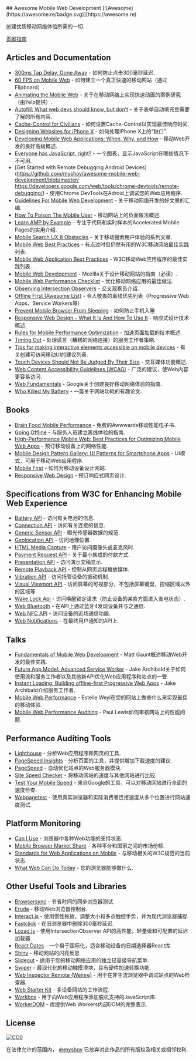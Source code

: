 <div class="github-widget" data-repo="myshov/awesome-mobile-web-development"></div>
## Awesome Mobile Web Development [![Awesome](https://awesome.re/badge.svg)](https://awesome.re)

创建优质移动网络体验所需的一切.

<a href="https://github.com/myshov/awesome-mobile-web-development/blob/master/CONTRIBUTING.md">贡献指南</a>





## Articles and Documentation

- [300ms Tap Delay, Gone Away](https://developers.google.com/web/updates/2013/12/300ms-tap-delay-gone-away) - 如何防止点击300毫秒延迟.
- [60 FPS on Mobile Web](http://engineering.flipboard.com/2015/02/mobile-web) - 如何建立一个真正快速的移动网站（通过Flipboard）.
- [Animating the Mobile Web](https://engineeringblog.yelp.com/2015/01/animating-the-mobile-web.html) - 关于在移动网络上实现快速动画的案例研究（由Yelp提供）.
- [Autofill: What web devs should know, but don’t](https://cloudfour.com/thinks/autofill-what-web-devs-should-know-but-dont/) - 关于表单自动填充您需要了解的所有内容.
- [Cache-Control for Civilians](https://csswizardry.com/2019/03/cache-control-for-civilians/) - 如何设置Cache-Control以实现最佳响应时间.
- [Designing Websites for iPhone X](https://webkit.org/blog/7929/designing-websites-for-iphone-x/) - 如何处理iPhone X上的“缺口”.
- [Developing Mobile Web Applications: When, Why, and How](https://www.toptal.com/android/developing-mobile-web-apps-when-why-and-how) - 移动Web开发的良好高级概述.
- [Everyone has JavaScript, right?](https://kryogenix.org/code/browser/everyonehasjs.html) - 一个图表，显示JavaScript在哪些情况下不可用.
- [Get Started with Remote Debugging Android Devices](https://github.com/myshov/awesome-mobile-web-development/blob/master/ https://developers.google.com/web/tools/chrome-devtools/remote-debugging/) - 使用Chrome DevTools在Adroid上调试您的Web应用程序.
- [Guidelines For Mobile Web Development](https://www.smashingmagazine.com/guidelines-for-mobile-web-development/) - 关于移动网络开发的好文章的汇编.
- [How To Poison The Mobile User](https://www.smashingmagazine.com/2016/10/how-to-poison-the-mobile-user/) - 移动网站上的负面做法概述.
- [Learn AMP by Example](https://ampbyexample.com) - 专注于代码和实时样本的Accelerated Mobile Pages的实用介绍.
- [Mobile Search UX 8 Obstacles](https://blog.algolia.com/mobile-search-ux-8-obstacles/) - 关于移动搜索用户体验的系列文章.
- [Mobile Web Best Practices](https://www.w3.org/TR/mobile-bp/) - 有点过时但仍然有用的W3C移动网站最佳实践列表.
- [Mobile Web Application Best Practices](https://www.w3.org/TR/mwabp/) -  W3C移动Web应用程序的最佳实践列表.
- [Mobile Web Development](https://developer.mozilla.org/en-US/docs/Web/Guide/Mobile) -  Mozilla关于设计移动网站的指南（必读）.
- [Mobile Web Performance Checklist](https://www.oreilly.com/ideas/mobile-web-performance-checklist) - 优化移动网络应用的最佳做法.
- [Observing Intersection Observers](https://davidwalsh.name/intersection-observers) - 交叉观察员介绍.
- [Offline First (Awesome List)](https://github.com/pazguille/offline-first) - 令人敬畏的离线优先列表（Progressive Web Apps，Service Workers等）
- [Prevent Mobile Browser From Sleeping](https://davidwalsh.name/wake-lock-shim) - 如何防止手机入睡
- [Responsive Web Design – What It Is And How To Use It](https://www.smashingmagazine.com/2011/01/guidelines-for-responsive-web-design/) - 响应式设计技术概述.
- [Rules for Mobile Performance Optimization](https://queue.acm.org/detail.cfm?id=2510122) - 加速页面加载的技术概述.
- [Timing Out](https://adactio.com/journal/15122) - 处理谎言（糟糕的网络连接）的服务工作者策略.
- [Tips for making interactive elements accessible on mobile devices](https://bitsofco.de/tips-for-making-interactive-elements-accessible-on-mobile-devices/) - 有关创建可访问移动UI的建议列表.
- [Touch Devices Should Not Be Judged By Their Size](https://css-tricks.com/touch-devices-not-judged-size/) - 交互媒体功能概述.
- [Web Content Accessibility Guidelines (WCAG)](https://www.w3.org/TR/WCAG21/) - 广泛的建议，使Web内容更容易访问.
- [Web Fundamentals](https://developers.google.com/web/fundamentals/) -  Google关于创建良好移动网络体验的指南.
- [Who Killed My Battery](https://mobisocial.stanford.edu/papers/boneh-www2012.pdf) - 一篇关于网站功耗的有趣论文.


## Books

- [Brain Food Mobile Performance](http://www.awwwards.org/brainfood-mobile-performance-vol3.pdf) - 免费的Awwwards移动性能电子书.
- [Going Offline](https://abookapart.com/products/going-offline) - 与服务人员建立离线体验的指南.
- [High-Performance Mobile Web: Best Practices for Optimizing Mobile Web Apps](https://www.amazon.com/High-Performance-Mobile-Web-Optimizing/dp/1491912553) - 预订移动设备上的网络性能.
- [Mobile Design Pattern Gallery: UI Patterns for Smartphone Apps](https://www.amazon.com/Mobile-Design-Pattern-Gallery-Smartphone/dp/1449363636) -  UI模式，可用于移动Web应用程序.
- [Mobile First](https://abookapart.com/products/mobile-first) - 如何为移动设备设计网站.
- [Responsive Web Design](https://abookapart.com/products/responsive-web-design) - 预订响应式网页设计.


## Specifications from W3C for Enhancing Mobile Web Experience

- [Battery API](https://www.w3.org/TR/battery-status/) - 访问有关电池的信息.
- [Connection API](http://wicg.github.io/netinfo/) - 访问有关连接的信息.
- [Generic Sensor API](https://www.w3.org/TR/generic-sensor/) - 曝光传感器数据的规范.
- [Geolocation API](https://www.w3.org/TR/geolocation-API/) - 访问地理位置.
- [HTML Media Capture](https://www.w3.org/TR/html-media-capture/) - 用户访问摄像头或麦克风时.
- [Payment Request API](https://www.w3.org/TR/payment-request/) - 关于最小集成的付款方式.
- [Presentation API](https://www.w3.org/TR/presentation-api/) - 访问演示文稿显示.
- [Remote Playback API](https://www.w3.org/TR/remote-playback/) - 控制从网页远程播放媒体.
- [Vibration API](https://www.w3.org/TR/vibration/) - 访问托管设备的振动机制.
- [Visual Viewport API](https://wicg.github.io/visual-viewport/) - 访问屏幕的可视部分，不包括屏幕键盘，捏缩区域以外的区域等.
- [Wake Lock Api](https://www.w3.org/TR/wake-lock/) - 访问唤醒锁定请求（防止设备的某些方面进入省电状态）.
- [Web Bluetooth](https://webbluetoothcg.github.io/web-bluetooth/) - 在API上通过蓝牙4发现设备并与之通信.
- [Web NFC API](https://w3c.github.io/web-nfc/) - 访问设备的近场通信功能.
- [Web Notifications](https://www.w3.org/TR/notifications/) - 在最终用户通知的API上.


## Talks

- [Fundamentals of Mobile Web Development](https://www.youtube.com/watch?v=z6dg_V22wV0) -  Matt Gaunt概述移动Web开发的最佳实践.
- [Future App Model: Advanced Service Worker](https://www.youtube.com/watch?v=J2dOTKBoTL4) -  Jake Archibald关于如何使用流和服务工作者以及其他新API优化Web应用程序和站点的一瞥.
- [Instant Loading: Building offline-first Progressive Web Apps](https://www.youtube.com/watch?v=cmGr0RszHc8) -  Jake Archibald介绍服务工作者.
- [Mobile Web Performance](https://www.youtube.com/watch?v=_y5IzI_tpTw) -  Estelle Weyl在您的网站上做些什么来实现最佳的移动体验.
- [Mobile Web Performance Auditing](https://www.youtube.com/watch?v=WrA85a4ZIaM) -  Paul Lewis如何审核网站上的性能问题.


## Performance Auditing Tools

- [Lighthouse](https://github.com/GoogleChrome/lighthouse) - 分析Web应用程序和网页的工具.
- [PageSpeed Insights](https://developers.google.com/speed/pagespeed/insights) - 分析页面的工具，并提供增加下载速度的建议.
- [PageSpeed](https://www.modpagespeed.com) - 自动优化站点的Web服务器模块.
- [Site Speed Checker](https://www.thinkwithgoogle.com/feature/mobile) - 将移动网站的速度与其他网站进行比较.
- [Test Your Mobile Speed](https://testmysite.withgoogle.com/intl/en-gb) - 来自Google的工具，可以对移动网站进行全面的速度检查.
- [Webpagetest](https://webpagetest.org) - 使用真实浏览器和实际消费者连接速度从多个位置进行网站速度测试.


## Platform Monitoring

- [Can I Use](https://caniuse.com) - 浏览器中各种Web功能的支持状态.
- [Mobile Browser Market Share](http://gs.statcounter.com/browser-market-share/mobile) - 各种平台和国家之间的市场份额.
- [Standards for Web Applications on Mobile](https://www.w3.org/Mobile/mobile-web-app-state) - 与移动相关的W3C规范的当前状态.
- [What Web Can Do Today](https://whatwebcando.today) - 您的浏览器能够做什么.


## Other Useful Tools and Libraries

- [Browsersync](https://browsersync.io) - 节省时间的同步浏览器测试.
- [Eruda](https://github.com/liriliri/eruda) - 移动Web浏览器控制台.
- [Interact.js](https://github.com/taye/interact.js) - 使用惯性拖放，调整大小和多点触控手势，并为现代浏览器捕捉.
- [Fastclick](https://github.com/ftlabs/fastclick) - 在旧浏览器中删除300毫秒延迟.
- [Lozad.js](https://github.com/ApoorvSaxena/lozad.js) - 使用IntersectionObserver API的高性能，轻量级和可配置的延迟加载器
- [React Dates](https://github.com/airbnb/react-dates) - 一个易于国际化，适合移动设备的日期选择器React库.
- [Shiny](https://github.com/rikschennink/shiny) - 移动网站的闪亮反思
- [Slideout](https://github.com/Mango/slideout) - 适用于您的移动网络应用的独立轻量级导航菜单.
- [Swiper](https://github.com/nolimits4web/swiper) - 最现代化的移动触摸滑块，具有硬件加速转换功能.
- [Web Inspector Remote (Weinre)](https://www.npmjs.com/package/weinre) - 用于在非主流浏览器中调试站点的Web检查器.
- [Web Starter Kit](https://github.com/google/web-starter-kit) - 多设备网站的工作流程.
- [Workbox](https://developers.google.com/web/tools/workbox/) - 用于向Web应用程序添加脱机支持的JavaScript库.
- [WorkerDOM](https://amphtml.wordpress.com/2018/08/21/workerdom/) - 库提供Web Workers内部DOM的完整表示.

## License

[![CC0](http://mirrors.creativecommons.org/presskit/buttons/88x31/svg/cc-zero.svg)](https://creativecommons.org/publicdomain/zero/1.0/)

在法律允许的范围内， [@myshov](https://github.com/myshov) 已放弃对此作品的所有版权及相关或相邻权利.
